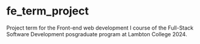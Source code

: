 # fe_term_project
Project term for the Front-end web development I course of the Full-Stack Software Development posgraduate program at Lambton College 2024.
